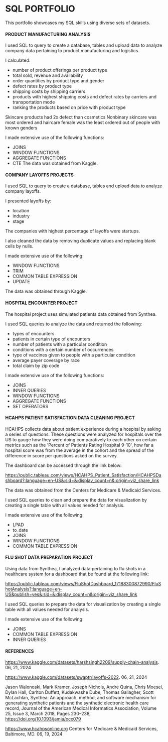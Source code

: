 # SQL PORTFOLIO

This portfolio showcases my SQL skills using diverse sets of datasets.

#### PRODUCT MANUFACTURING ANALYSIS

I used SQL to query to create a database, tables and upload data to analyze company data pertaining to product manufacturing and logistics.

I calculated:
* number of product offerings per product type
*	total sold, revenue and availability
*	order quantities by product type and gender
*	defect rates by product type
*	shipping costs by shipping carriers
*	products with highest shipping costs and defect rates by carriers and transportation mode
*	ranking the products based on price with product type

Skincare products had 2x defect than cosmetics
Nonbinary skincare was most ordered and haircare female was the least ordered out of people with known genders 

I made extensive use of the following functions:
*	JOINS
*	WINDOW FUNCTIONS
* AGGREGATE FUNCTIONS
* CTE
The data was obtained from Kaggle.

#### COMPANY LAYOFFS PROJECTS

I used SQL to query to create a database, tables and upload data to analyze company layoffs.

I presented layoffs by:
* location
*	industry
*	stage
  
The companies with highest percentage of layoffs were startups.

I also cleaned the data by removing duplicate values and replacing blank cells by nulls.

I made extensive use of the following:
*	WINDOW FUNCTIONS
* TRIM
*	COMMON TABLE EXPRESSION
*	UPDATE

The data was obtained through Kaggle. 

#### HOSPITAL ENCOUNTER PROJECT

The hospital project uses simulated patients data obtained from Synthea. 

I used SQL queries to analyze the data and returned the following:
* types of encounters
*	patients in certain type of encounters
*	number of patients with a particular condition
*	conditions with a certain number of occurrences
*	type of vaccines given to people with a particular condition
*	average payer coverage by race
*	total claim by zip code

I made extensive use of the following functions:
*	JOINS
*	INNER QUERIES
*	WINDOW FUNCTIONS
* AGGREGATE FUNCTIONS
*	SET OPERATORS

#### HCAHPS PATIENT SATISFACTION DATA CLEANING PROJECT

HCAHPS collects data about patient experience during a hospital by asking a series of questions. These questions were analyzed for hospitals over the US to gauge how they were doing comparatively to each other on certain metrics such as the 'Percent of Patients Rating Hospital 9-10', how far a hospital score was from the average in the cohort and the spread of the difference in score per questions asked on the survey.

The dashboard can be accessed through the link below:

https://public.tableau.com/views/HCAHPS_Patient_Satisfaction/HCAHPSDashboard?:language=en-US&:sid=&:display_count=n&:origin=viz_share_link

The data was obtained from the Centers for Medicare & Medicaid Services.

I used SQL queries to clean and prepare the data for visualization by creating a single table with all values needed for analysis.

I made extensive use of the following:
*	LPAD
*	to_date
*	JOINS
*	WINDOW FUNCTIONS
*	COMMON TABLE EXPRESSION

#### FLU SHOT DATA PREPARATION PROJECT

Using data from Synthea, I analyzed data pertaining to flu shots in a healthcare system for a dashboard that be found at the following link:

https://public.tableau.com/views/FluShotDashboard_17188300872990/FluShotAnalysis?:language=en-US&publish=yes&:sid=&:display_count=n&:origin=viz_share_link

I used SQL queries to prepare the data for visualization by creating a single table with all values needed for analysis.

I made extensive use of the following:
*	JOINS
*	COMMON TABLE EXPRESSION
*	INNER QUERIES


#### REFERENCES

https://www.kaggle.com/datasets/harshsingh2209/supply-chain-analysis. 06, 21, 2024

https://www.kaggle.com/datasets/swaptr/layoffs-2022. 06, 21, 2024

Jason Walonoski, Mark Kramer, Joseph Nichols, Andre Quina, Chris Moesel, Dylan Hall, Carlton Duffett, Kudakwashe Dube, Thomas Gallagher, Scott McLachlan, Synthea: An approach, method, and software mechanism for generating synthetic patients and the synthetic electronic health care record, Journal of the American Medical Informatics Association, Volume 25, Issue 3, March 2018, Pages 230–238, https://doi.org/10.1093/jamia/ocx079

https://www.hcahpsonline.org Centers for Medicare & Medicaid Services, Baltimore, MD. 06, 19, 2024
